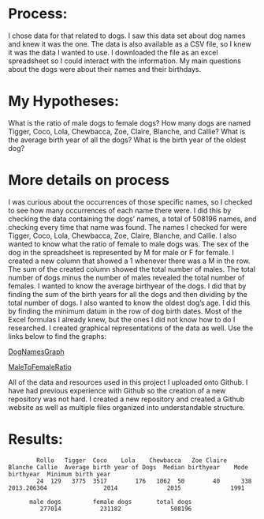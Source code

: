 # Process: 
I chose data for that related to dogs. I saw this data set about dog names and knew it was the one. The data is also available as a CSV file, so I knew it was the data I wanted to use. I downloaded the file as an excel spreadsheet so I could interact with the information. My main questions about the dogs were about their names and their birthdays. 

# My Hypotheses:
What is the ratio of male dogs to female dogs?
How many dogs are named Tigger, Coco, Lola, Chewbacca, Zoe, Claire, Blanche, and Callie?
What is the average birth year of all the dogs?
What is the birth year of the oldest dog?

# More details on process
I was curious about the occurrences of those specific names, so I checked to see how many occurrences of each name there were. I did this by checking the data containing the dogs’ names, a total of 508196 names, and checking every time that name was found. The names I checked for were Tigger, Coco, Lola, Chewbacca, Zoe, Claire, Blanche, and Callie. I also wanted to know what the ratio of female to male dogs was. The sex of the dog in the spreadsheet is represented by M for male or F for female. I created a new column that showed a 1 whenever there was a M in the row. The sum of the created column showed the total number of males. The total number of dogs minus the number of males revealed the total number of females. I wanted to know the average birthyear of the dogs. I did that by finding the sum of the birth years for all the dogs and then dividing by the total number of dogs. I also wanted to know the oldest dog’s age. I did this by finding the minimum datum in the row of dog birth dates. Most of the Excel formulas I already knew, but the ones I did not know how to do I researched. I created graphical representations of the data as well. Use the links below to find the graphs:

[DogNamesGraph](https://github.com/babybeans/babybeans.github.io/blob/main/DogNames.png)

[MaleToFemaleRatio](https://github.com/babybeans/babybeans.github.io/blob/main/MFRatio.png)



All of the data and resources used in this project I uploaded onto Github. I have had previous experience with Github so the creation of a new repository was not hard. I created a new repository and created a Github website as well as multiple files organized into understandable structure. 

# Results:
			Rollo	Tigger	Coco	Lola	Chewbacca	Zoe	Claire	Blanche	Callie	Average birth year of Dogs	Median birthyear	Mode birthyear	Minimum birth year
			24	129	  3775	3517	    176	  1062	50	      40	  338	             2013.206304	            2014	          2015	            1991
          
          male dogs     	female dogs	      total dogs	
             277014	          231182	          508196													
											

